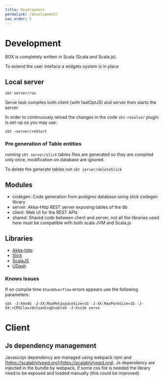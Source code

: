 ```yaml
---
title: Development
permalink: /development/
nav_order: 5
---
```


# Development

BOX is completely written in Scala (Scala and Scala.js).

To extend the user inteface a widgets system is in place

## Local server

```
sbt server/run
```
Serve task compiles both client (with fastOptJS) and server then starts the server

In order to continuously reload the changes in the code `sbt-revolver` plugin is set-up so you may use:
```
sbt ~server/reStart
```

### Pre generation of Table entities
running `sbt server/slick` tables files are generated so they are compiled only once, modification on database are ignored.

To delete the generate tables run `sbt server/deleteSlick`



## Modules

- codegen: Code generation from postgres database using slick codegen library
- server: Akka-Http REST server exposing tables of the db
- client: Web UI for the REST APIs
- shared: Shared code between client and server, not all the libraries used here must be compatible with both scala JVM and Scala.js

## Libraries


- [Akka-http](https://doc.akka.io/docs/akka-http/current/)
- [Slick](http://slick.lightbend.com/)
- [ScalaJS](http://www.scala-js.org/)
- [UDash](http://udash.io/)


### Knows Issues


If on compile time `StackOverflow` errors appears use the following parameters:
```
sbt -J-Xmx4G -J-XX:MaxMetaspaceSize=1G -J-XX:MaxPermSize=1G -J-XX:+CMSClassUnloadingEnabled -J-Xss3m serve
```

# Client

## Js dependency management

Javascript dependency are managed using webpack npm and [https://scalablytyped.org](https://scalablytyped.org).
Js dependency are injected in the bundle by webpack, if some css file is needed the library need to be exposed and loaded manually (this could be improved)